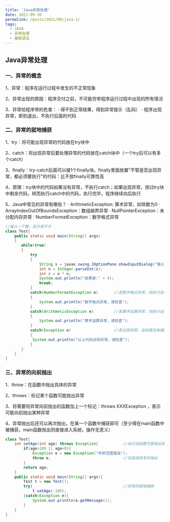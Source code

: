 ```yaml
---
title: 'Java异常处理'
date: 2021-09-30
permalink: /posts/2021/09/java-1/
tags:
  - JAVA
  - 异常处理
  - 基础语法
---
```


## Java异常处理

### 一、异常的概念

1、异常：程序在运行过程中发生的不正常现象

2、异常出现的原因：程序交付之前，不可能穷举程序运行过程中出现的所有情况

3、异常给程序带的危害：
		·	得不到正常结果，得到异常提示（乱码）
		·	程序出现异常，即刻退出，不执行后面的代码

### 二、异常的就地捕获

1、try：将可能出现异常的代码放在try块中

2、catch：将出现异常后要处理异常的代码放在catch块中（一个try后可以有多个catch）

3、finally：try-catch后面可以接1个finally块。finally里面放置"不管是否出现异常，都必须要执行"的代码：比不放finally可靠性高

4、原理：try块中的代码如果没有异常，不执行catch；如果出现异常，掠过try块中剩余代码，转而执行catch中的代码，执行完毕，程序继续向后执行

5、Java中常见的异常有哪些？
		·	ArithmeticException: 算术异常，如除数为0
		·	ArrayIndexOutOfBoundsException：数组越界异常
		·	NullPointerException：未分配内存异常
		·	NumberFormatException：数字格式异常

```java
//输入一个数，显示其平方
class Test{
	public static void main(String[] args)
    {
	   while(true)
       {
           try
           {	
               String s = javax.swing.JOptionPane.showInputDialog("输入数字");
               int n = Integer.parseInt(s);
               int r = n * n;
               System.out.println("结果是:" + r);
               break;
           }
           catch(NumberFormatException e)		//若数字格式异常，则执行这一指令
           {
               System.out.println("数字格式异常，请检查");
           }
           catch(ArithmeticException e)			//若算术运算异常，则执行这一指令
           {
               System.out.println("算术运算异常，请检查");
           }
           catch(Exception e)					//若出现异常，且前面没有捕获，则此处捕获
           {
            System.out.println("以上代码出现异常，请检查");
           }
	   }
	}	
}
```

### 三、异常的向前抛出

1、throw：在函数中抛出具体的异常

2、throws：标记某个函数可能抛出异常

3、将需要将异常向前抛出的函数加上一个标记：throws XXXException ，表示可能向前抛出某种异常

4、异常抛出后还可以再次抛出，在某一个函数中捕获即可（至少得在main函数中被捕获，main函数抛出则直接进入系统，操作无意义）

```java
class Test{
	int setAge(int age) throws Exception{			//标记该函数可能抛出异常
		if(age>100 || age<0){
			Exception e = new Exception("年龄范围错误");
			throw e;								//包装成异常并抛出
		}
		return age;		
	}
	public static void main(String[] args){
	  	Test t = new Test();
	  	try{										//异常的就地捕获
	  		t.setAge(-100);
	  	}catch(Exception e){
	  		System.out.println(e.getMessage());
	  	}
	}	
}
```

